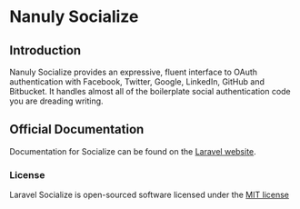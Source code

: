 # Nanuly Socialize

## Introduction

Nanuly Socialize provides an expressive, fluent interface to OAuth authentication with Facebook, Twitter, Google, LinkedIn, GitHub and Bitbucket. It handles almost all of the boilerplate social authentication code you are dreading writing.

## Official Documentation

Documentation for Socialize can be found on the [Laravel website](http://laravel.com/docs/authentication#social-authentication).

### License

Laravel Socialize is open-sourced software licensed under the [MIT license](http://opensource.org/licenses/MIT)
